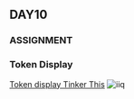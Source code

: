## DAY10
### ASSIGNMENT
### Token Display

[Token display Tinker This](https://www.tinkercad.com/things/8f0qY9Sy2Zj-token-display/editel)
![iiq](https://github.com/Abhijithvb555/INTERNSHIP/blob/main/image/token%20display.png)
